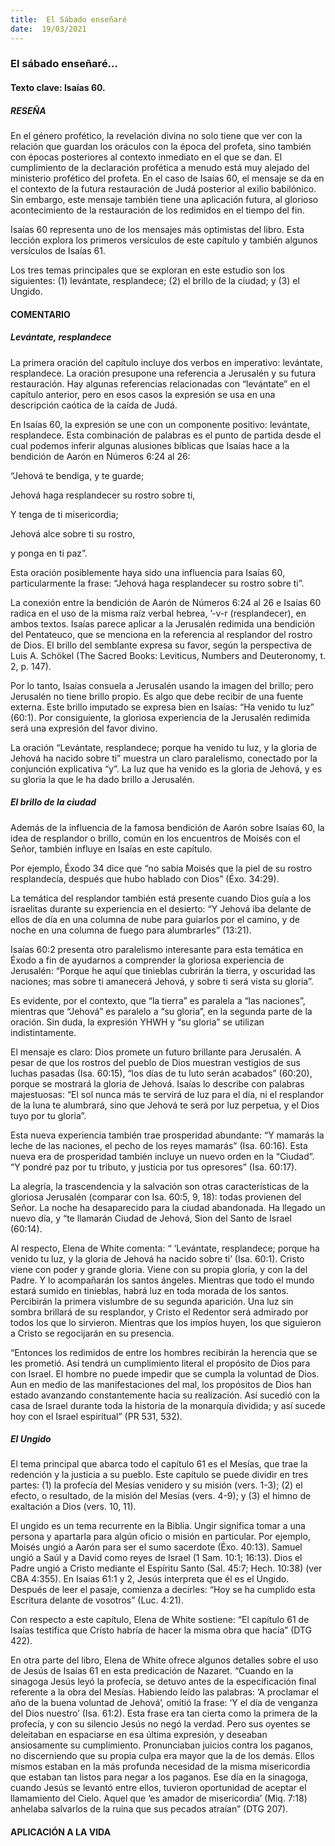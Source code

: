 ```yaml
---
title:  El Sábado enseñaré
date:  19/03/2021
---
```


### El sábado enseñaré...

#### Texto clave: Isaías 60.

##### RESEÑA

En el género profético, la revelación divina no solo tiene que ver con la relación que guardan los oráculos con la época del profeta, sino también con épocas posteriores al contexto inmediato en el que se dan. El cumplimiento de la declaración profética a menudo está muy alejado del ministerio profético del profeta. En el caso de Isaías 60, el mensaje se da en el contexto de la futura restauración de Judá posterior al exilio babilónico. Sin embargo, este mensaje también tiene una aplicación futura, al glorioso acontecimiento de la restauración de los redimidos en el tiempo del fin.

Isaías 60 representa uno de los mensajes más optimistas del libro. Esta lección explora los primeros versículos de este capítulo y también algunos versículos de Isaías 61.

Los tres temas principales que se exploran en este estudio son los siguientes: (1) levántate, resplandece; (2) el brillo de la ciudad; y (3) el Ungido.

#### COMENTARIO

##### Levántate, resplandece

La primera oración del capítulo incluye dos verbos en imperativo: levántate, resplandece. La oración presupone una referencia a Jerusalén y su futura restauración. Hay algunas referencias relacionadas con “levántate” en el capítulo anterior, pero en esos casos la expresión se usa en una descripción caótica de la caída de Judá.

En Isaías 60, la expresión se une con un componente positivo: levántate, resplandece. Esta combinación de palabras es el punto de partida desde el cual podemos inferir algunas alusiones bíblicas que Isaías hace a la bendición de Aarón en Números 6:24 al 26:

“Jehová te bendiga, y te guarde;

Jehová haga resplandecer su rostro sobre ti,

Y tenga de ti misericordia;

Jehová alce sobre ti su rostro,

y ponga en ti paz”.

Esta oración posiblemente haya sido una influencia para Isaías 60, particularmente la frase: “Jehová haga resplandecer su rostro sobre ti”.

La conexión entre la bendición de Aarón de Números 6:24 al 26 e Isaías 60 radica en el uso de la misma raíz verbal hebrea, ’-v-r (resplandecer), en ambos textos. Isaías parece aplicar a la Jerusalén redimida una bendición del Pentateuco, que se menciona en la referencia al resplandor del rostro de Dios. El brillo del semblante expresa su favor, según la perspectiva de Luis A. Schökel (The Sacred Books: Leviticus, Numbers and Deuteronomy, t. 2, p. 147).

Por lo tanto, Isaías consuela a Jerusalén usando la imagen del brillo; pero Jerusalén no tiene brillo propio. Es algo que debe recibir de una fuente externa. Este brillo imputado se expresa bien en Isaías: “Ha venido tu luz” (60:1). Por consiguiente, la gloriosa experiencia de la Jerusalén redimida será una expresión del favor divino.

La oración “Levántate, resplandece; porque ha venido tu luz, y la gloria de Jehová ha nacido sobre ti” muestra un claro paralelismo, conectado por la conjunción explicativa “y”. La luz que ha venido es la gloria de Jehová, y es su gloria la que le ha dado brillo a Jerusalén.

##### El brillo de la ciudad

Además de la influencia de la famosa bendición de Aarón sobre Isaías 60, la idea de resplandor o brillo, común en los encuentros de Moisés con el Señor, también influye en Isaías en este capítulo.

Por ejemplo, Éxodo 34 dice que “no sabía Moisés que la piel de su rostro resplandecía, después que hubo hablado con Dios” (Éxo. 34:29).

La temática del resplandor también está presente cuando Dios guía a los israelitas durante su experiencia en el desierto: “Y Jehová iba delante de ellos de día en una columna de nube para guiarlos por el camino, y de noche en una columna de fuego para alumbrarles” (13:21).

Isaías 60:2 presenta otro paralelismo interesante para esta temática en Éxodo a fin de ayudarnos a comprender la gloriosa experiencia de Jerusalén: “Porque he aquí que tinieblas cubrirán la tierra, y oscuridad las naciones; mas sobre ti amanecerá Jehová, y sobre ti será vista su gloria”.

Es evidente, por el contexto, que “la tierra” es paralela a “las naciones”, mientras que “Jehová” es paralelo a “su gloria”, en la segunda parte de la oración. Sin duda, la expresión YHWH y “su gloria” se utilizan indistintamente.

El mensaje es claro: Dios promete un futuro brillante para Jerusalén. A pesar de que los rostros del pueblo de Dios muestran vestigios de sus luchas pasadas (Isa. 60:15), “los días de tu luto serán acabados” (60:20), porque se mostrará la gloria de Jehová. Isaías lo describe con palabras majestuosas: “El sol nunca más te servirá de luz para el día, ni el resplandor de la luna te alumbrará, sino que Jehová te será por luz perpetua, y el Dios tuyo por tu gloria”.

Esta nueva experiencia también trae prosperidad abundante: “Y mamarás la leche de las naciones, el pecho de los reyes mamarás” (Isa. 60:16). Esta nueva era de prosperidad también incluye un nuevo orden en la “Ciudad”. “Y pondré paz por tu tributo, y justicia por tus opresores” (Isa. 60:17).

La alegría, la trascendencia y la salvación son otras características de la gloriosa Jerusalén (comparar con Isa. 60:5, 9, 18): todas provienen del Señor. La noche ha desaparecido para la ciudad abandonada. Ha llegado un nuevo día, y “te llamarán Ciudad de Jehová, Sion del Santo de Israel (60:14).

Al respecto, Elena de White comenta: “ ‘Levántate, resplandece; porque ha venido tu luz, y la gloria de Jehová ha nacido sobre ti’ (Isa. 60:1). Cristo viene con poder y grande gloria. Viene con su propia gloria, y con la del Padre. Y lo acompañarán los santos ángeles. Mientras que todo el mundo estará sumido en tinieblas, habrá luz en toda morada de los santos. Percibirán la primera vislumbre de su segunda aparición. Una luz sin sombra brillará de su resplandor, y Cristo el Redentor será admirado por todos los que lo sirvieron. Mientras que los impíos huyen, los que siguieron a Cristo se regocijarán en su presencia.

“Entonces los redimidos de entre los hombres recibirán la herencia que se les prometió. Así tendrá un cumplimiento literal el propósito de Dios para con Israel. El hombre no puede impedir que se cumpla la voluntad de Dios. Aun en medio de las manifestaciones del mal, los propósitos de Dios han estado avanzando constantemente hacia su realización. Así sucedió con la casa de Israel durante toda la historia de la monarquía dividida; y así sucede hoy con el Israel espiritual” (PR 531, 532).

##### El Ungido

El tema principal que abarca todo el capítulo 61 es el Mesías, que trae la redención y la justicia a su pueblo. Este capítulo se puede dividir en tres partes: (1) la profecía del Mesías venidero y su misión (vers. 1-3); (2) el efecto, o resultado, de la misión del Mesías (vers. 4-9); y (3) el himno de exaltación a Dios (vers. 10, 11).

El ungido es un tema recurrente en la Biblia. Ungir significa tomar a una persona y apartarla para algún oficio o misión en particular. Por ejemplo, Moisés ungió a Aarón para ser el sumo sacerdote (Éxo. 40:13). Samuel ungió a Saúl y a David como reyes de Israel (1 Sam. 10:1; 16:13). Dios el Padre ungió a Cristo mediante el Espíritu Santo (Sal. 45:7; Hech. 10:38) (ver CBA 4:355). En Isaías 61:1 y 2, Jesús interpreta que él es el Ungido. Después de leer el pasaje, comienza a decirles: “Hoy se ha cumplido esta Escritura delante de vosotros” (Luc. 4:21).

Con respecto a este capítulo, Elena de White sostiene: “El capítulo 61 de Isaías testifica que Cristo habría de hacer la misma obra que hacía” (DTG 422).

En otra parte del libro, Elena de White ofrece algunos detalles sobre el uso de Jesús de Isaías 61 en esta predicación de Nazaret. “Cuando en la sinagoga Jesús leyó la profecía, se detuvo antes de la especificación final referente a la obra del Mesías. Habiendo leído las palabras: ‘A proclamar el año de la buena voluntad de Jehová’, omitió la frase: ‘Y el día de venganza del Dios nuestro’ (Isa. 61:2). Esta frase era tan cierta como la primera de la profecía, y con su silencio Jesús no negó la verdad. Pero sus oyentes se deleitaban en espaciarse en esa última expresión, y deseaban ansiosamente su cumplimiento. Pronunciaban juicios contra los paganos, no discerniendo que su propia culpa era mayor que la de los demás. Ellos mismos estaban en la más profunda necesidad de la misma misericordia que estaban tan listos para negar a los paganos. Ese día en la sinagoga, cuando Jesús se levantó entre ellos, tuvieron oportunidad de aceptar el llamamiento del Cielo. Aquel que ‘es amador de misericordia’ (Miq. 7:18) anhelaba salvarlos de la ruina que sus pecados atraían” (DTG 207).

#### APLICACIÓN A LA VIDA